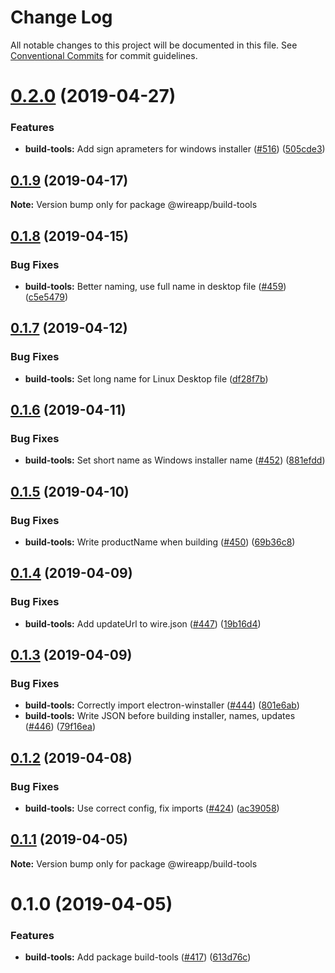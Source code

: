 # Change Log

All notable changes to this project will be documented in this file.
See [Conventional Commits](https://conventionalcommits.org) for commit guidelines.

# [0.2.0](https://github.com/wireapp/wire-desktop-packages/tree/master/packages/build-tools/compare/@wireapp/build-tools@0.1.9...@wireapp/build-tools@0.2.0) (2019-04-27)


### Features

* **build-tools:** Add sign aprameters for windows installer ([#516](https://github.com/wireapp/wire-desktop-packages/tree/master/packages/build-tools/issues/516)) ([505cde3](https://github.com/wireapp/wire-desktop-packages/tree/master/packages/build-tools/commit/505cde3))





## [0.1.9](https://github.com/wireapp/wire-desktop-packages/tree/master/packages/build-tools/compare/@wireapp/build-tools@0.1.8...@wireapp/build-tools@0.1.9) (2019-04-17)

**Note:** Version bump only for package @wireapp/build-tools





## [0.1.8](https://github.com/wireapp/wire-desktop-packages/tree/master/packages/build-tools/compare/@wireapp/build-tools@0.1.7...@wireapp/build-tools@0.1.8) (2019-04-15)


### Bug Fixes

* **build-tools:** Better naming, use full name in desktop file ([#459](https://github.com/wireapp/wire-desktop-packages/tree/master/packages/build-tools/issues/459)) ([c5e5479](https://github.com/wireapp/wire-desktop-packages/tree/master/packages/build-tools/commit/c5e5479))





## [0.1.7](https://github.com/wireapp/wire-desktop-packages/tree/master/packages/build-tools/compare/@wireapp/build-tools@0.1.6...@wireapp/build-tools@0.1.7) (2019-04-12)


### Bug Fixes

* **build-tools:** Set long name for Linux Desktop file ([df28f7b](https://github.com/wireapp/wire-desktop-packages/tree/master/packages/build-tools/commit/df28f7b))





## [0.1.6](https://github.com/wireapp/wire-desktop-packages/tree/master/packages/build-tools/compare/@wireapp/build-tools@0.1.5...@wireapp/build-tools@0.1.6) (2019-04-11)


### Bug Fixes

* **build-tools:** Set short name as Windows installer name ([#452](https://github.com/wireapp/wire-desktop-packages/tree/master/packages/build-tools/issues/452)) ([881efdd](https://github.com/wireapp/wire-desktop-packages/tree/master/packages/build-tools/commit/881efdd))





## [0.1.5](https://github.com/wireapp/wire-desktop-packages/tree/master/packages/build-tools/compare/@wireapp/build-tools@0.1.4...@wireapp/build-tools@0.1.5) (2019-04-10)


### Bug Fixes

* **build-tools:** Write productName when building ([#450](https://github.com/wireapp/wire-desktop-packages/tree/master/packages/build-tools/issues/450)) ([69b36c8](https://github.com/wireapp/wire-desktop-packages/tree/master/packages/build-tools/commit/69b36c8))





## [0.1.4](https://github.com/wireapp/wire-desktop-packages/tree/master/packages/build-tools/compare/@wireapp/build-tools@0.1.3...@wireapp/build-tools@0.1.4) (2019-04-09)


### Bug Fixes

* **build-tools:** Add updateUrl to wire.json ([#447](https://github.com/wireapp/wire-desktop-packages/tree/master/packages/build-tools/issues/447)) ([19b16d4](https://github.com/wireapp/wire-desktop-packages/tree/master/packages/build-tools/commit/19b16d4))





## [0.1.3](https://github.com/wireapp/wire-desktop-packages/tree/master/packages/build-tools/compare/@wireapp/build-tools@0.1.2...@wireapp/build-tools@0.1.3) (2019-04-09)


### Bug Fixes

* **build-tools:** Correctly import electron-winstaller ([#444](https://github.com/wireapp/wire-desktop-packages/tree/master/packages/build-tools/issues/444)) ([801e6ab](https://github.com/wireapp/wire-desktop-packages/tree/master/packages/build-tools/commit/801e6ab))
* **build-tools:** Write JSON before building installer, names, updates ([#446](https://github.com/wireapp/wire-desktop-packages/tree/master/packages/build-tools/issues/446)) ([79f16ea](https://github.com/wireapp/wire-desktop-packages/tree/master/packages/build-tools/commit/79f16ea))





## [0.1.2](https://github.com/wireapp/wire-desktop-packages/tree/master/packages/build-tools/compare/@wireapp/build-tools@0.1.1...@wireapp/build-tools@0.1.2) (2019-04-08)


### Bug Fixes

* **build-tools:** Use correct config, fix imports ([#424](https://github.com/wireapp/wire-desktop-packages/tree/master/packages/build-tools/issues/424)) ([ac39058](https://github.com/wireapp/wire-desktop-packages/tree/master/packages/build-tools/commit/ac39058))





## [0.1.1](https://github.com/wireapp/wire-desktop-packages/tree/master/packages/build-tools/compare/@wireapp/build-tools@0.1.0...@wireapp/build-tools@0.1.1) (2019-04-05)

**Note:** Version bump only for package @wireapp/build-tools





# 0.1.0 (2019-04-05)


### Features

* **build-tools:** Add package build-tools ([#417](https://github.com/wireapp/wire-desktop-packages/tree/master/packages/build-tools/issues/417)) ([613d76c](https://github.com/wireapp/wire-desktop-packages/tree/master/packages/build-tools/commit/613d76c))
